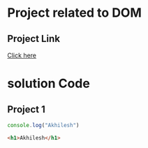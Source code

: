 # Project related to DOM
## Project Link 
[Click here](https://stackblitz.com/edit/dom-project-chaiaurcode?file=index.html)

#  solution Code

## Project 1

```javascript 
console.log("Akhilesh")

```

```html
<h1>Akhilesh</h1>

```